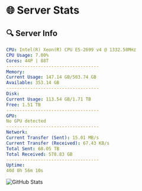 # 🌐 Server Stats
## 🔍 Server Info
```yaml
CPU: Intel(R) Xeon(R) CPU E5-2699 v4 @ 1332.58MHz
CPU Usage: 7.00%
Cores: 44P | 88T
-----------------------------------
Memory:
Current Usage: 147.14 GB/503.74 GB
Available: 353.14 GB
-----------------------------------
Disk:
Current Usage: 113.54 GB/1.71 TB
Free: 1.51 TB
-----------------------------------
GPU:
No GPU detected
-----------------------------------
Network:
Current Transfer (Sent): 15.01 MB/s
Current Transfer (Received): 67.43 KB/s
Total Sent: 68.05 TB
Total Received: 578.83 GB
-----------------------------------
Uptime:
40d 0h 56m 10s
```
![GitHub Stats](https://img.shields.io/badge/Updated-2025-04-16_22:19:00-blue)